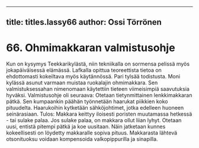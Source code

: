 
---

title: titles.lassy66
author: Ossi Törrönen
---


    
# 66. Ohmimakkaran valmistusohje

Kun on kysymys Teekkarikylästä, niin tekniikalla on sormensa pelissä myös jokapäiväisessä elämässä. 
Lafkalla opittua teoreettista tietoa on ehdottomasti kokeiltava myös käytännössä. Pari tylsää todistusta. 
Moni kylässä asunut varmaan muistaa ruokalajin ohmimakkara. Sen valmistuksessahan nimenomaan 
käytettiin tieteen viimeisimpiä saavutuksia hyväksi. Valmistusohje oli seuraava: Otetaan 
tietynmittainen lenkkimakkaran pätkä. Sen kumpaankin päähän työnnetään haarukat piikkien koko 
pituudelta. Haarukoihin kytketään sähköjohtimet, jotka edelleen huoneen seinärasiaan. Tulos: Makkara 
keittyy iloisesti poristen muutamassa hetkessä - tai sulake palaa. Jos sulake palaa, on makkara ollut 
liian lyhyt. Otetaan uusi, entistä pitempi pätkä ja koe uusitaan. Näin jatketaan kunnes kokeellisesti on 
löydetty makkaralle sopiva pituus. Makkarasta lähtevä otsonituoksu voidaan kompensoida 
valkopippurilla ja sinapilla.

